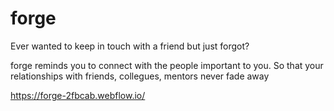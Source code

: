 # forge

Ever wanted to keep in touch with a friend but just forgot?

forge reminds you to connect with the people important to you. So that your relationships with friends, collegues, mentors never fade away

https://forge-2fbcab.webflow.io/
